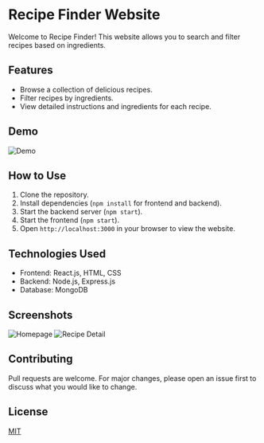 # Recipe Finder Website

Welcome to Recipe Finder! This website allows you to search and filter recipes based on ingredients.

## Features

- Browse a collection of delicious recipes.
- Filter recipes by ingredients.
- View detailed instructions and ingredients for each recipe.

## Demo

![Demo](demo.gif)

## How to Use

1. Clone the repository.
2. Install dependencies (`npm install` for frontend and backend).
3. Start the backend server (`npm start`).
4. Start the frontend (`npm start`).
5. Open `http://localhost:3000` in your browser to view the website.

## Technologies Used

- Frontend: React.js, HTML, CSS
- Backend: Node.js, Express.js
- Database: MongoDB

## Screenshots

![Homepage](screenshots/homepage.png)
![Recipe Detail](screenshots/recipe-detail.png)

## Contributing

Pull requests are welcome. For major changes, please open an issue first to discuss what you would like to change.

## License

[MIT](LICENSE)
